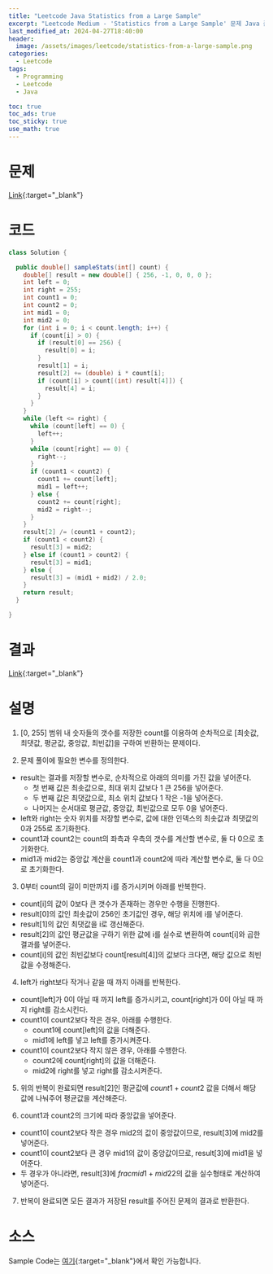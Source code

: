 ```yaml
---
title: "Leetcode Java Statistics from a Large Sample"
excerpt: "Leetcode Medium - 'Statistics from a Large Sample' 문제 Java 풀이"
last_modified_at: 2024-04-27T18:40:00
header:
  image: /assets/images/leetcode/statistics-from-a-large-sample.png
categories:
  - Leetcode
tags:
  - Programming
  - Leetcode
  - Java

toc: true
toc_ads: true
toc_sticky: true
use_math: true
---
```

# 문제
[Link](https://leetcode.com/problems/statistics-from-a-large-sample/){:target="_blank"}

# 코드
```java
class Solution {

  public double[] sampleStats(int[] count) {
    double[] result = new double[] { 256, -1, 0, 0, 0 };
    int left = 0;
    int right = 255;
    int count1 = 0;
    int count2 = 0;
    int mid1 = 0;
    int mid2 = 0;
    for (int i = 0; i < count.length; i++) {
      if (count[i] > 0) {
        if (result[0] == 256) {
          result[0] = i;
        }
        result[1] = i;
        result[2] += (double) i * count[i];
        if (count[i] > count[(int) result[4]]) {
          result[4] = i;
        }
      }
    }
    while (left <= right) {
      while (count[left] == 0) {
        left++;
      }
      while (count[right] == 0) {
        right--;
      }
      if (count1 < count2) {
        count1 += count[left];
        mid1 = left++;
      } else {
        count2 += count[right];
        mid2 = right--;
      }
    }
    result[2] /= (count1 + count2);
    if (count1 < count2) {
      result[3] = mid2;
    } else if (count1 > count2) {
      result[3] = mid1;
    } else {
      result[3] = (mid1 + mid2) / 2.0;
    }
    return result;
  }

}
```

# 결과
[Link](https://leetcode.com/problems/statistics-from-a-large-sample/submissions/1243187317/){:target="_blank"}

# 설명
1. [0, 255] 범위 내 숫자들의 갯수를 저장한 count를 이용하여 순차적으로 [최솟값, 최댓값, 평균값, 중앙값, 최빈값]을 구하여 반환하는 문제이다.

2. 문제 풀이에 필요한 변수를 정의한다.
- result는 결과를 저장할 변수로, 순차적으로 아래의 의미를 가진 값을 넣어준다.
  - 첫 번째 값은 최솟값으로, 최대 위치 값보다 1 큰 256을 넣어준다.
  - 두 번째 값은 최댓값으로, 최소 위치 값보다 1 작은 -1을 넣어준다.
  - 나머지는 순서대로 평균값, 중앙값, 최빈값으로 모두 0을 넣어준다.
- left와 right는 숫자 위치를 저장할 변수로, 값에 대한 인덱스의 최솟값과 최댓값의 0과 255로 초기화한다.
- count1과 count2는 count의 좌측과 우측의 갯수를 계산할 변수로, 둘 다 0으로 초기화한다.
- mid1과 mid2는 중앙값 계산을 count1과 count2에 따라 계산할 변수로, 둘 다 0으로 초기화한다.

3. 0부터 count의 길이 미만까지 i를 증가시키며 아래를 반복한다.
- count[i]의 값이 0보다 큰 갯수가 존재하는 경우만 수행을 진행한다.
- result[0]의 값인 최솟값이 256인 초기값인 경우, 해당 위치에 i를 넣어준다.
- result[1]의 값인 최댓값을 i로 갱신해준다.
- result[2]의 값인 평균값을 구하기 위한 값에 i를 실수로 변환하여 count[i]와 곱한 결과를 넣어준다.
- count[i]의 값인 최빈값보다 count[result[4]]의 값보다 크다면, 해당 값으로 최빈값을 수정해준다.

4. left가 right보다 작거나 같을 때 까지 아래를 반복한다.
- count[left]가 0이 아닐 때 까지 left를 증가시키고, count[right]가 0이 아닐 때 까지 right를 감소시킨다.
- count1이 count2보다 작은 경우, 아래를 수행한다.
  - count1에 count[left]의 값을 더해준다.
  - mid1에 left를 넣고 left를 증가시켜준다.
- count1이 count2보다 작지 않은 경우, 아래를 수행한다.
  - count2에 count[right]의 값을 더해준다.
  - mid2에 right를 넣고 right를 감소시켜준다.

5. 위의 반복이 완료되면 result[2]인 평균값에 $count1 + count2$ 값을 더해서 해당 값에 나눠주어 평균값을 계산해준다.

6. count1과 count2의 크기에 따라 중앙값을 넣어준다.
- count1이 count2보다 작은 경우 mid2의 값이 중앙값이므로, result[3]에 mid2를 넣어준다.
- count1이 count2보다 큰 경우 mid1의 값이 중앙값이므로, result[3]에 mid1을 넣어준다.
- 두 경우가 아니라면, result[3]에 $frac{mid1 + mid2}{2}$의 값을 실수형태로 계산하여 넣어준다.

7. 반복이 완료되면 모든 결과가 저장된 result를 주어진 문제의 결과로 반환한다.

# 소스
Sample Code는 [여기](https://github.com/GracefulSoul/leetcode/blob/master/src/main/java/gracefulsoul/problems/StatisticsFromALargeSample.java){:target="_blank"}에서 확인 가능합니다.